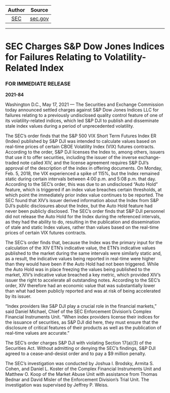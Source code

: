 | Author       | Source       | 
| :-------------: |:-------------:|
|  [SEC](https://www.sec.gov/about.shtml) | [sec.gov](https://www.sec.gov/news/press-release/2021-84) | 

---

# SEC Charges S&P Dow Jones Indices for Failures Relating to Volatility-Related Index

### FOR IMMEDIATE RELEASE
**2021-84**

Washington D.C., May 17, 2021 — The Securities and Exchange Commission today announced settled charges against S&P Dow Jones Indices LLC for failures relating to a previously undisclosed quality control feature of one of its volatility-related indices, which led S&P DJI to publish and disseminate stale index values during a period of unprecedented volatility. 

The SEC’s order finds that the S&P 500 VIX Short Term Futures Index ER (Index) published by S&P DJI was intended to calculate values based on real-time prices of certain CBOE Volatility Index (VIX) futures contracts.  According to the order, S&P DJI licenses the Index to, among others, issuers that use it to offer securities, including the issuer of the inverse exchange-traded note called XIV, and the license agreement requires S&P DJI’s approval of the description of the index in offering documents.  On Monday, Feb. 5, 2018, the VIX experienced a spike of 115%, but the Index remained static during certain intervals between 4:00 p.m. and 5:08 p.m. that day.  According to the SEC’s order, this was due to an undisclosed “Auto Hold” feature, which is triggered if an index value breaches certain thresholds, at which point the immediately prior index value continues to be reported.  The SEC found that XIV’s issuer derived information about the Index from S&P DJI’s public disclosures about the Index, but the Auto Hold feature had never been publicly disclosed.  The SEC’s order finds that S&P DJI personnel did not release the Auto Hold for the Index during the referenced intervals, as they had the ability to do, resulting in the publication and dissemination of stale and static Index values, rather than values based on the real-time prices of certain VIX futures contracts.

The SEC’s order finds that, because the Index was the primary input for the calculation of the XIV ETN’s indicative value, the ETN’s indicative values published to the market during the same intervals were similarly static and, as a result, the indicative values being reported in real-time were higher than they would have been if the Auto Hold had not been triggered.  While the Auto Hold was in place freezing the values being published to the market, XIV’s indicative value breached a key metric, which provided XIV’s issuer the right to accelerate all outstanding notes.  According to the SEC’s order, XIV therefore had an economic value that was substantially lower than what had been publicly reported and was at risk of being accelerated by its issuer. 

“Index providers like S&P DJI play a crucial role in the financial markets,” said Daniel Michael, Chief of the SEC Enforcement Division’s Complex Financial Instruments Unit.  “When index providers license their indices for the issuance of securities, as S&P DJI did here, they must ensure that the disclosure of critical features of their products as well as the publication of real-time values are accurate.”

The SEC’s order charges S&P DJI with violating Section 17(a)(3) of the Securities Act.  Without admitting or denying the SEC’s findings, S&P DJI agreed to a cease-and-desist order and to pay a $9 million penalty.

The SEC’s investigation was conducted by Joshua I. Brodsky, Armita S. Cohen, and Daniel L. Koster of the Complex Financial Instruments Unit and Matthew O. Koop of the Market Abuse Unit with assistance from Thomas Bednar and David Misler of the Enforcement Division’s Trial Unit.  The investigation was supervised by Jeffrey P. Weiss.
